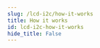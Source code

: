 ```yaml
---
slug: /lcd-i2c/how-it-works 
title: How it works
id: lcd-i2c-how-it-works 
hide_title: False
---  
```

